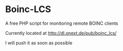 Boinc-LCS
=========

A free PHP script for monitoring remote BOINC clients

Currently located at http://dl.onext.de/pub/boinc_lcs/

I will push it as soon as possible
